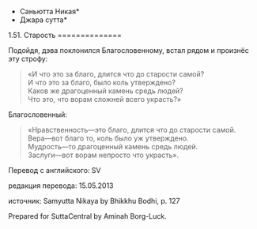 * Саньютта Никая*
* Джара сутта*

1\.51\. Старость
\=\=\=\=\=\=\=\=\=\=\=\=\=\=

Подойдя, дэва поклонился Благословенному, встал рядом и произнёс эту строфу:

> «И что это за благо, длится что до старости самой?  
> И что это за благо, было коль утверждено?  
> Каков же драгоценный камень средь людей?  
> Что это, что ворам сложней всего украсть?»

Благословенный:

> «Нравственность—это благо, длится что до старости самой\.  
> Вера—вот благо то, коль было уж утверждено\.  
> Мудрость—то драгоценный камень средь людей\.  
> Заслуги—вот ворам непросто что украсть»\.

Перевод с английского: SV

редакция перевода: 15\.05\.2013

источник: Samyutta Nikaya by Bhikkhu Bodhi, p\. 127

Prepared for SuttaCentral by Aminah Borg\-Luck\.